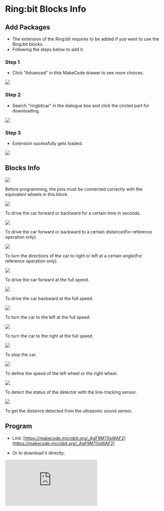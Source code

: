 ﻿# Ring:bit Blocks Info

## Add Packages

- The extension of the Ring:bit requires to be added if yuo want to use the Ring:bit blocks.
- Following the steps below to add it.

### Step 1

- Click "Advanced" in thte MakeCode drawer to see more choices.

![](https://wiki-media-ef.oss-cn-hongkong.aliyuncs.com//images/Ringbit-extension-01.png)

### Step 2

- Search "ringbitcar" in the dialogue box and click the circled part for downloading.

![](https://wiki-media-ef.oss-cn-hongkong.aliyuncs.com//images/Ringbit-extension-02.png)

### Step 3

- Extension sucessfully gets loaded.

![](https://wiki-media-ef.oss-cn-hongkong.aliyuncs.com//images/Ringbit-extension-03.png)


## Blocks Info


![](https://wiki-media-ef.oss-cn-hongkong.aliyuncs.com//images/Ringbit-extension-04.png)

Before programming, the pins must be connected correctly with the equivalent wheels in this block.

![](https://wiki-media-ef.oss-cn-hongkong.aliyuncs.com//images/Ringbit-extension-05.png)

To drive the car forward or backward for a certain time in seconds.

![](https://wiki-media-ef.oss-cn-hongkong.aliyuncs.com//images/Ringbit-extension-06.png)

To drive the car forward or backward to a certain distance(For reference operation only).

![](https://wiki-media-ef.oss-cn-hongkong.aliyuncs.com//images/Ringbit-extension-07.png)

To turn the directions of the car to right or left at a certain angle(For reference operation only).

![](https://wiki-media-ef.oss-cn-hongkong.aliyuncs.com//images/Ringbit-extension-08.png)

To drive the car forward at the full speed.

![](https://wiki-media-ef.oss-cn-hongkong.aliyuncs.com//images/Ringbit-extension-09.png)

To drive the car backward at the full speed.

![](https://wiki-media-ef.oss-cn-hongkong.aliyuncs.com//images/Ringbit-extension-10.png)

To turn the car to the left at the full speed.

![](https://wiki-media-ef.oss-cn-hongkong.aliyuncs.com//images/Ringbit-extension-11.png)

 To turn the car to the right at the full speed.

![](https://wiki-media-ef.oss-cn-hongkong.aliyuncs.com//images/Ringbit-extension-12.png)

To stop the car.

![](https://wiki-media-ef.oss-cn-hongkong.aliyuncs.com//images/Ringbit-extension-13.png)

To define the speed of the left wheel or the right wheel.

![](https://wiki-media-ef.oss-cn-hongkong.aliyuncs.com//images/Ringbit-extension-14.png)

To detect the status of the detector with the line-tracking sensor.

![](https://wiki-media-ef.oss-cn-hongkong.aliyuncs.com//images/Ringbit-extension-15.png)

To get the distance detected from the ultrasonic sound sensor.


## Program

- Link: [https://makecode.microbit.org/_AgF9MT0sWAF2](https://makecode.microbit.org/_AgF9MT0sWAF2)

- Or to download it directly:

<div
    style={{
        position: 'relative',
        paddingBottom: '60%',
        overflow: 'hidden',
    }}
>
    <iframe
        src="https://makecode.microbit.org/_AgF9MT0sWAF2"
        frameborder="0"
        sandbox="allow-popups allow-forms allow-scripts allow-same-origin"
        style={{
            position: 'absolute',
            width: '100%',
            height: '100%',
        }}
    />
</div>


## FAQ


## Relevant File
